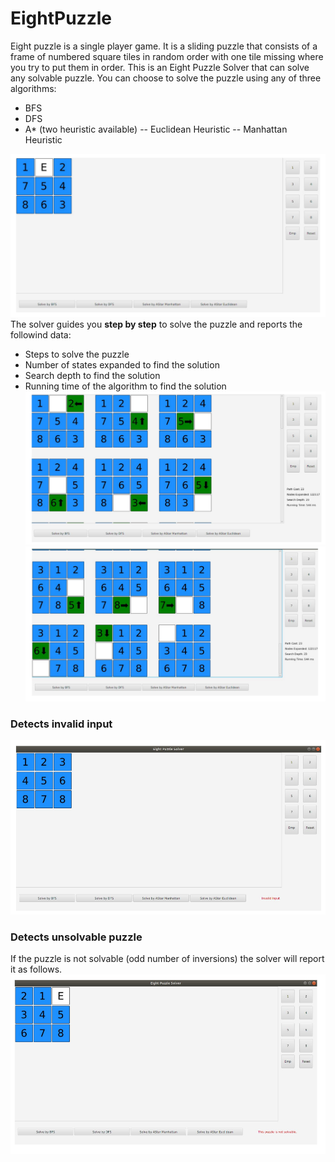 # EightPuzzle
Eight puzzle is a single player game. It is a sliding puzzle that consists of a frame of numbered square tiles in random order with one tile missing where you try to put them in order.
This is an Eight Puzzle Solver that can solve any solvable puzzle.
 You can choose to solve the puzzle using any of three algorithms:
 - BFS
 - DFS
 - A* (two heuristic available)
 -- Euclidean Heuristic
 -- Manhattan Heuristic
 
![UI_START](/screenshots/1.png?raw=true)
The solver guides you **step by step** to solve the puzzle and reports the followind data:
- Steps to solve the puzzle
- Number of states expanded to find the solution
- Search depth to find the solution
- Running time of the algorithm to find the solution
![Solving_1](/screenshots/2.png?raw=true)
![Solving_2](/screenshots/3.png?raw=true)

### Detects invalid input
![INVALID_INPUT](/screenshots/4.png?raw=true)

### Detects unsolvable puzzle
If the puzzle is not solvable (odd number of inversions) the solver will report it as follows.
![UNSOLVABLE_PUZZLE](/screenshots/5.png?raw=true)
